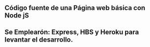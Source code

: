 ## Código fuente de una Página web básica con Node jS

## Se Emplearón: Express, HBS y Heroku para levantar el desarrollo.